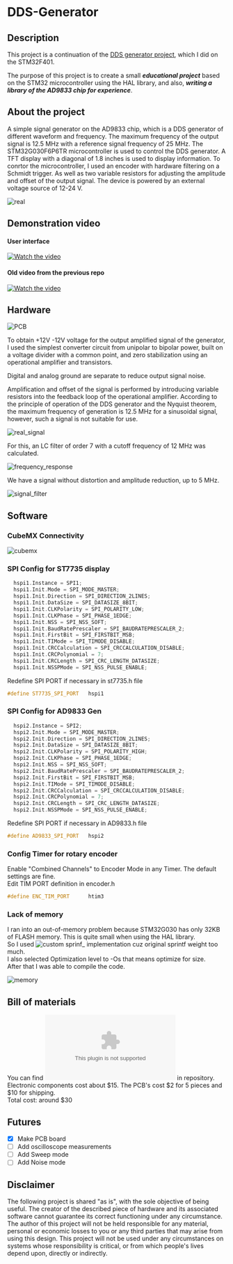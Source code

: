 # DDS-Generator

## Description
This project is a continuation of the [DDS generator project](https://github.com/Ivanchenko59/AD9833-DDS-Generator), which I did on the STM32F401. 

The purpose of this project is to create a small ***educational 
project*** based on the STM32 microcontroller using the HAL library, and also, ***writing a library of the AD9833 chip for experience***.


## About the project

A simple signal generator on the AD9833 chip, which is a DDS generator of different waveform and frequency.
The maximum frequency of the output signal is 12.5 MHz with a reference signal frequency of 25 MHz.
The STM32G030F6P6TR microcontroller is used to control the DDS generator.
A TFT display with a diagonal of 1.8 inches is used to display information.
To conrtor the microcontroller, I used an encoder with hardware filtering on a Schmidt trigger.
As well as two variable resistors for adjusting the amplitude and offset of the output signal.
The device is powered by an external voltage source of 12-24 V.

![real](https://user-images.githubusercontent.com/80352225/184535827-93554862-d8d9-4a83-a0f8-d5a4b4c77bb9.png)


## Demonstration video

#### User interface
[![Watch the video](https://img.youtube.com/vi/uW_SvFu_fgc/maxresdefault.jpg)](https://www.youtube.com/uW_SvFu_fgc)

#### Old video from the previous repo
[![Watch the video](https://img.youtube.com/vi/vuJpcqhaOHE/maxresdefault.jpg)](https://youtu.be/watch?v=uW_SvFu_fgc)



## Hardware
![PCB](https://user-images.githubusercontent.com/80352225/184502538-2017a99e-a252-4bb0-b0b4-01e5778f5521.png)

To obtain +12V -12V voltage for the output amplified signal of the generator, 
I used the simplest converter circuit from unipolar to bipolar power, built on a voltage divider with a common point, 
and zero stabilization using an operational amplifier and transistors.

Digital and analog ground are separate to reduce output signal noise.

Amplification and offset of the signal is performed by introducing variable resistors into the feedback loop of the operational amplifier.
According to the principle of operation of the DDS generator and the Nyquist theorem, the maximum frequency of generation is 12.5 MHz for a sinusoidal signal, 
however, such a signal is not suitable for use. 

![real_signal](https://user-images.githubusercontent.com/80352225/184502605-d94545ff-11dc-41c4-9f69-12b37e33ed89.png)

For this, an LC filter of order 7 with a cutoff frequency of 12 MHz was calculated.

![frequency_response](https://user-images.githubusercontent.com/80352225/184502660-c1378533-367a-41c0-becf-198d0a95220e.png)

We have a signal without distortion and amplitude reduction, up to 5 MHz.

![signal_filter](https://user-images.githubusercontent.com/80352225/184502667-ee98db24-779c-41ca-882a-cac6ef6d8d4d.png)


## Software
### CubeMX Connectivity 
![cubemx](https://user-images.githubusercontent.com/80352225/184538673-1ab3bb5b-ec7c-4a1b-81c4-84b61ac819d7.png)

### SPI Config for ST7735 display

````C++
  hspi1.Instance = SPI1;
  hspi1.Init.Mode = SPI_MODE_MASTER;
  hspi1.Init.Direction = SPI_DIRECTION_2LINES;
  hspi1.Init.DataSize = SPI_DATASIZE_8BIT;
  hspi1.Init.CLKPolarity = SPI_POLARITY_LOW;
  hspi1.Init.CLKPhase = SPI_PHASE_1EDGE;
  hspi1.Init.NSS = SPI_NSS_SOFT;
  hspi1.Init.BaudRatePrescaler = SPI_BAUDRATEPRESCALER_2;
  hspi1.Init.FirstBit = SPI_FIRSTBIT_MSB;
  hspi1.Init.TIMode = SPI_TIMODE_DISABLE;
  hspi1.Init.CRCCalculation = SPI_CRCCALCULATION_DISABLE;
  hspi1.Init.CRCPolynomial = 7;
  hspi1.Init.CRCLength = SPI_CRC_LENGTH_DATASIZE;
  hspi1.Init.NSSPMode = SPI_NSS_PULSE_ENABLE;
````
Redefine SPI PORT if necessary in st7735.h file
````C++
#define ST7735_SPI_PORT   hspi1
````

### SPI Config for AD9833 Gen

````C++
  hspi2.Instance = SPI2;
  hspi2.Init.Mode = SPI_MODE_MASTER;
  hspi2.Init.Direction = SPI_DIRECTION_2LINES;
  hspi2.Init.DataSize = SPI_DATASIZE_8BIT;
  hspi2.Init.CLKPolarity = SPI_POLARITY_HIGH;
  hspi2.Init.CLKPhase = SPI_PHASE_1EDGE;
  hspi2.Init.NSS = SPI_NSS_SOFT;
  hspi2.Init.BaudRatePrescaler = SPI_BAUDRATEPRESCALER_2;
  hspi2.Init.FirstBit = SPI_FIRSTBIT_MSB;
  hspi2.Init.TIMode = SPI_TIMODE_DISABLE;
  hspi2.Init.CRCCalculation = SPI_CRCCALCULATION_DISABLE;
  hspi2.Init.CRCPolynomial = 7;
  hspi2.Init.CRCLength = SPI_CRC_LENGTH_DATASIZE;
  hspi2.Init.NSSPMode = SPI_NSS_PULSE_ENABLE;
````

Redefine SPI PORT if necessary in AD9833.h file
````C++
#define AD9833_SPI_PORT   hspi2
````

### Config Timer for rotary encoder
Enable "Combined Channels" to Encoder Mode in any Timer. The default settings are fine.
<br/>Edit TIM PORT definition in encoder.h
````C++
#define ENC_TIM_PORT      htim3
````
### Lack of memory
I ran into an out-of-memory problem because STM32G030 has only 32KB of FLASH memory. This is quite small when using the HAL library.
<br/>So I used ![custom sprinf_ implementation](https://github.com/mpaland/printf) cuz original sprintf weight too much.
<br/>I also selected Optimization level to -Os that means optimize for size.
<br/>After that I was able to compile the code.

![memory](https://user-images.githubusercontent.com/80352225/184540004-554691e8-f233-4bc1-9f92-76c356c65294.png)

## Bill of materials
You can find ![bill of materials](hardware/Bill_of_Materials.xlsx) in repository.
<br/>Electronic components cost about $15. The PCB's cost $2 for 5 pieces and $10 for shipping.
<br/>Total cost: around $30

## Futures 
- [x] Make PCB board
- [ ] Add oscilloscope measurements
- [ ] Add Sweep mode
- [ ] Add Noise mode

## Disclaimer
The following project is shared "as is", with the sole objective of being useful. 
The creator of the described piece of hardware and its associated software cannot guarantee its correct functioning under any circumstance. 
The author of this project will not be held responsible for any material, personal or economic losses to you or any third parties that may arise from using this design. 
This project will not be used under any circumstances on systems whose responsibility is critical, or from which people's lives depend upon, directly or indirectly.
